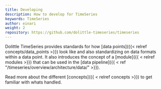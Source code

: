 ```yaml
---
title: Developing
description: How to develop for TimeSeries
keywords: TimeSeries
author: einari
weight: 2
repository: https://github.com/dolittle-timeseries/timeseries
---
```


Dolittle TimeSeries provides standards for how [data points]({{< relref concepts/data_points >}})
look like and also standardizing on data formats within a data point. It also introduces the concept
of a [module]({{ < relref modules >}}) that can be used in the [data pipeline]({{ < ref "/timeseries/overview/architecture/data/" >}}).

Read more about the different [concepts]({{ < relref concepts >}}) to get familiar with whats handled.
